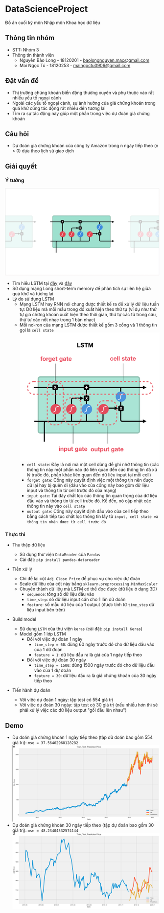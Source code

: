 # DataScienceProject
Đồ án cuối kỳ môn Nhập môn Khoa học dữ liệu

## Thông tin nhóm
- STT: Nhóm 3
- Thông tin thành viên
  - Nguyễn Bảo Long - 18120201 - baolongnguyen.mac@gmail.com
  - Mai Ngọc Tú - 18120253 - maingoctu0906@gmail.com

## Đặt vấn đề

- Thị trường chứng khoán biến động thường xuyên và phụ thuộc vào rất nhiều yếu tố ngoại cảnh
- Ngoài các yếu tố ngoại cảnh, sự ảnh hưởng của giá chứng khoán trong quá khứ cũng tác động rất nhiều đến tương lai
- Tìm ra sự tác động này giúp một phần trong việc dự đoán giá chứng khoán

## Câu hỏi
- Dự đoán giá chứng khoán của công ty Amazon trong n ngày tiếp theo (n > 0) dựa theo lịch sử giao dịch

## Giải quyết

### Ý tưởng

![Minh họa mạng LSTM](./img/lstmNet.png)
- Tìm hiểu LSTM tại [đây](https://dominhhai.github.io/vi/2017/10/what-is-lstm/) và [đây](https://towardsdatascience.com/illustrated-guide-to-lstms-and-gru-s-a-step-by-step-explanation-44e9eb85bf21)
- Sử dụng mạng Long short-term memory để phân tích sự liên hệ giữa quá khứ và tương lai
- Lý do sử dụng LSTM
  - Mạng LSTM hay RNN nói chung được thiết kế ra để xử lý dữ liệu tuần tự: Dữ liệu mà mỗi mẫu trong đó xuất hiện theo thứ tự (ví dụ như thứ tự giá chứng khoán xuất hiện theo thời gian, thứ tự các từ trong câu, thứ tự các nốt nhạc trong 1 bản nhạc)
  - Mỗi nơ-ron của mạng LSTM được thiết kế gồm 3 cổng và 1 thông tin gọi là `cell state`
  ![Mô hình 1 cell trong mạng LSTM](./img/LSTMCell.png)
    - `cell state`: Đây là nơi mà một cell dùng để ghi nhớ thông tin (các thông tin này một phần nào đó liên quan đến các thông tin đã xử lý trước đó, phần khác liên quan đến dữ liệu input tại mỗi cell)
    - `forget gate`: Cổng này quyết định việc một thông tin nên được dữ lại hay bị quên đi (đầu vào của cổng này bao gồm dữ liệu input và thông tin từ cell trước đó của mạng)
    - `input gate`: Tại đây chắt lọc các thông tin quan trọng của dữ liệu đầu vào và thông tin từ cell trước đó. Kế đến, nó cập nhật các thông tin này vào `cell state`
    - `output gate`: Cổng này quyết định đầu vào của cell tiếp theo bằng cách tiếp tục chắt lọc thông tin lấy từ `input, cell state và thông tin nhận được từ cell trước đó`

### Thực thi

- Thu thập dữ liệu
  - Sử dụng thư viện `DataReader` của `Pandas`
  - Cài đặt: `pip install pandas-datareader`

- Tiền xử lý
  - Chỉ để lại cột `Adj Close Price` để phục vụ cho việc dự đoán
  - Scale dữ liệu của cột này bằng `sklearn.preprocessing.MinMaxScaler`
  - Chuyển thành dữ liệu mà LSTM có thể đọc được (dữ liệu ở dạng 3D)
    - `sequence`: tổng số dữ liệu đầu vào
    - `time_step`: số dữ liệu input cần cho 1 lần dữ đoán
    - `feature`: số mẫu dữ liệu của 1 output (được tính từ `time_step` dữ liệu input bên trên)

- Build model
  - Sử dụng `LSTM` của thư viện `keras` (cài đặt: `pip install Keras`)
  - Model gồm 1 lớp LSTM
    - Đối với việc dự đoán 1 ngày
      - `time_step = 60`: dùng 60 ngày trước đó cho dữ liệu đầu vào của 1 dữ đoán
      - `feature = 1`: dữ liệu đầu ra là giá của 1 ngày tiếp theo
    - Đối với việc dự đoán 30 ngày
      - `time_step = 1500`: dùng 1500 ngày trước đó cho dữ liệu đầu vào của 1 dự đoán
      - `feature = 30`: dữ liệu đầu ra là giá chứng khoán của 30 ngày tiếp theo

- Tiến hành dự đoán
  - Với việc dự đoán 1 ngày: tập test có 554 giá trị
  - Với việc dự đoán 30 ngày: tập test có 30 giá trị (nếu nhiều hơn thì sẽ phải xử lý việc các dữ liệu output "gối đầu lên nhau")

## Demo
  - Dự đoán giá chứng khoán 1 ngày tiếp theo (tập dữ đoán bao gồm 554 giá trị): `mse = 37.56402968128282`
  ![Dự đoán giá chứng khoán 1 ngày tiếp theo](./img/predict1Day.png)
  - Dự đoán giá chứng khoán 30 ngày tiếp theo (tập dự đoán bao gồm 30 giá trị): `mse = 48.23404532574144`
  ![Dự đoán giá chứng khoán 30 ngày tiếp theo](./img/predict30Days.png)
